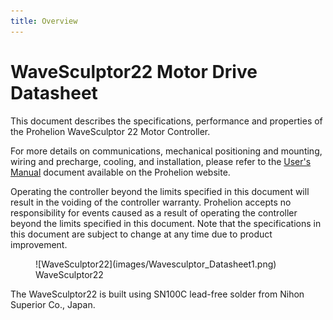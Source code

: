 ```yaml
---
title: Overview
---
```


# WaveSculptor22 Motor Drive Datasheet

This document describes the specifications, performance and properties of the Prohelion WaveSculptor 22 Motor Controller.

For more details on communications, mechanical positioning and mounting, wiring and precharge, cooling, and installation, please refer to the [User's Manual](../User_Manual/index.md) document available on the Prohelion website.

Operating the controller beyond the limits specified in this document will result in the voiding of the controller warranty.  Prohelion accepts no responsibility for events caused as a result of operating the controller beyond the limits specified in this document. Note that the specifications in this document are subject to change at any time due to product improvement.

<figure markdown>
![WaveSculptor22](images/Wavesculptor_Datasheet1.png)
<figcaption>WaveSculptor22</figcaption>
</figure>

The WaveSculptor22 is built using SN100C lead-free solder from Nihon Superior Co., Japan.